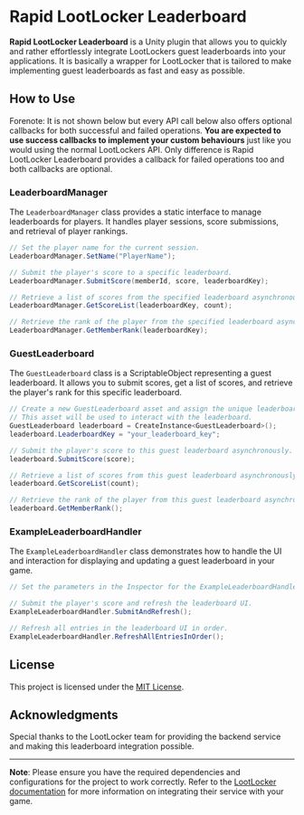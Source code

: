 # Rapid LootLocker Leaderboard

**Rapid LootLocker Leaderboard** is a Unity plugin that allows you to quickly and rather effortlessly integrate LootLockers guest leaderboards into your applications. It is basically a wrapper for LootLocker that is tailored to make implementing guest leaderboards as fast and easy as possible.

## How to Use

Forenote: It is not shown below but every API call below also offers optional callbacks for both successful and failed operations. **You are expected to use success callbacks to implement your custom behaviours** just like you would using the normal LootLockers API. Only difference is Rapid LootLocker Leaderboard provides a callback for failed operations too and both callbacks are optional.

### LeaderboardManager

The `LeaderboardManager` class provides a static interface to manage leaderboards for players. It handles player sessions, score submissions, and retrieval of player rankings.

```csharp
// Set the player name for the current session.
LeaderboardManager.SetName("PlayerName");

// Submit the player's score to a specific leaderboard.
LeaderboardManager.SubmitScore(memberId, score, leaderboardKey);

// Retrieve a list of scores from the specified leaderboard asynchronously.
LeaderboardManager.GetScoreList(leaderboardKey, count);

// Retrieve the rank of the player from the specified leaderboard asynchronously.
LeaderboardManager.GetMemberRank(leaderboardKey);
```

### GuestLeaderboard

The `GuestLeaderboard` class is a ScriptableObject representing a guest leaderboard. It allows you to submit scores, get a list of scores, and retrieve the player's rank for this specific leaderboard.

```csharp
// Create a new GuestLeaderboard asset and assign the unique leaderboard key.
// This asset will be used to interact with the leaderboard.
GuestLeaderboard leaderboard = CreateInstance<GuestLeaderboard>();
leaderboard.LeaderboardKey = "your_leaderboard_key";

// Submit the player's score to this guest leaderboard asynchronously.
leaderboard.SubmitScore(score);

// Retrieve a list of scores from this guest leaderboard asynchronously.
leaderboard.GetScoreList(count);

// Retrieve the rank of the player from this guest leaderboard asynchronously.
leaderboard.GetMemberRank();
```

### ExampleLeaderboardHandler

The `ExampleLeaderboardHandler` class demonstrates how to handle the UI and interaction for displaying and updating a guest leaderboard in your game.

```csharp
// Set the parameters in the Inspector for the ExampleLeaderboardHandler script to work with your UI.

// Submit the player's score and refresh the leaderboard UI.
ExampleLeaderboardHandler.SubmitAndRefresh();

// Refresh all entries in the leaderboard UI in order.
ExampleLeaderboardHandler.RefreshAllEntriesInOrder();
```

## License

This project is licensed under the [MIT License](LICENSE).

## Acknowledgments

Special thanks to the LootLocker team for providing the backend service and making this leaderboard integration possible.

---

**Note**: Please ensure you have the required dependencies and configurations for the project to work correctly. Refer to the [LootLocker documentation](https://docs.lootlocker.com) for more information on integrating their service with your game.
